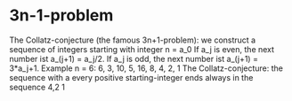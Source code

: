 # 3n-1-problem
The Collatz-conjecture (the famous 3n+1-problem):
 we construct a sequence of integers starting with integer n = a_0
If a_j is even, the next number ist a_(j+1) = a_j/2.
If a_j is odd, the next number ist a_(j+1) = 3*a_j+1.
Example n = 6:
6, 3, 10, 5, 16, 8, 4, 2, 1
 The Collatz-conjecture: the sequence with a every positive starting-integer ends always in the sequence 4,2 1
